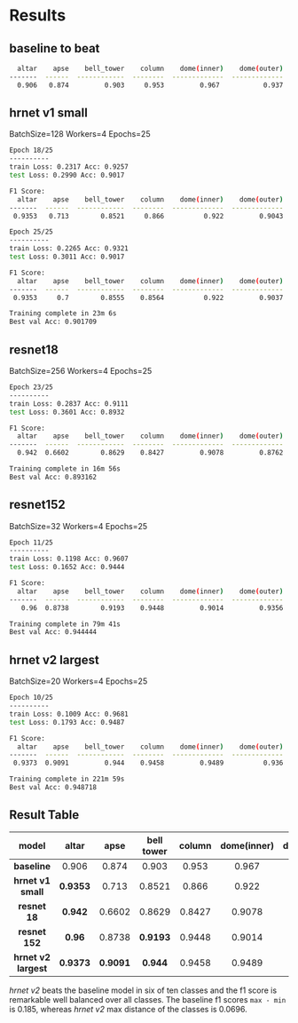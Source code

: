 # Results

## baseline to beat

```bash
  altar    apse    bell_tower    column    dome(inner)    dome(outer)    flying_buttress    gargoyle    stained_glass    vault
-------  ------  ------------  --------  -------------  -------------  -----------------  ----------  ---------------  -------
  0.906   0.874         0.903     0.953         0.967           0.937              0.805       0.923            0.990    0.925
```

## hrnet v1 small

BatchSize=128
Workers=4
Epochs=25

```bash
Epoch 18/25
----------
train Loss: 0.2317 Acc: 0.9257
test Loss: 0.2990 Acc: 0.9017

F1 Score:
  altar    apse    bell_tower    column    dome(inner)    dome(outer)    flying_buttress    gargoyle    stained_glass    vault
-------  ------  ------------  --------  -------------  -------------  -----------------  ----------  ---------------  -------
 0.9353   0.713        0.8521     0.866          0.922         0.9043             0.8442      0.9437           0.9728   0.9254

Epoch 25/25
----------
train Loss: 0.2265 Acc: 0.9321
test Loss: 0.3011 Acc: 0.9017

F1 Score:
  altar    apse    bell_tower    column    dome(inner)    dome(outer)    flying_buttress    gargoyle    stained_glass    vault
-------  ------  ------------  --------  -------------  -------------  -----------------  ----------  ---------------  -------
 0.9353     0.7        0.8555    0.8564          0.922         0.9037             0.8497      0.9483           0.9797   0.9249

Training complete in 23m 6s
Best val Acc: 0.901709
```

## resnet18

BatchSize=256
Workers=4
Epochs=25

```bash
Epoch 23/25
----------
train Loss: 0.2837 Acc: 0.9111
test Loss: 0.3601 Acc: 0.8932

F1 Score:
  altar    apse    bell_tower    column    dome(inner)    dome(outer)    flying_buttress    gargoyle    stained_glass    vault
-------  ------  ------------  --------  -------------  -------------  -----------------  ----------  ---------------  -------
  0.942  0.6602        0.8629    0.8427         0.9078         0.8762              0.766      0.9536           0.9622   0.9298

Training complete in 16m 56s
Best val Acc: 0.893162

```

## resnet152

BatchSize=32
Workers=4
Epochs=25

```bash
Epoch 11/25
----------
train Loss: 0.1198 Acc: 0.9607
test Loss: 0.1652 Acc: 0.9444

F1 Score:
  altar    apse    bell_tower    column    dome(inner)    dome(outer)    flying_buttress    gargoyle    stained_glass    vault
-------  ------  ------------  --------  -------------  -------------  -----------------  ----------  ---------------  -------
   0.96  0.8738        0.9193    0.9448         0.9014         0.9356             0.9262      0.9853           0.9547   0.9446

Training complete in 79m 41s
Best val Acc: 0.944444
```

## hrnet v2 largest

BatchSize=20
Workers=4
Epochs=25

```bash
Epoch 10/25
----------
train Loss: 0.1009 Acc: 0.9681
test Loss: 0.1793 Acc: 0.9487

F1 Score:
  altar    apse    bell_tower    column    dome(inner)    dome(outer)    flying_buttress    gargoyle    stained_glass    vault
-------  ------  ------------  --------  -------------  -------------  -----------------  ----------  ---------------  -------
 0.9373  0.9091         0.944    0.9458         0.9489          0.936             0.9396      0.9787            0.966   0.9364

Training complete in 221m 59s
Best val Acc: 0.948718
```


## Result Table

**model**|**altar**|**apse**|**bell tower**|**column**|**dome(inner)**|**dome(outer)**|**flying buttress**|**gargoyle**|**stained glass**|**vault**|**performance**
:-----:|:-----:|:-----:|:-----:|:-----:|:-----:|:-----:|:-----:|:-----:|:-----:|:-----:|:-----:
**baseline**      |0.906     |0.874|0.903 |0.953|0.967|0.937 |0.805 |0.923 |0.990 |0.925|+/-0
**hrnet v1 small**|**0.9353**|0.713|0.8521|0.866|0.922|0.9043|**0.8442**|**0.9437**|0.9728|**0.9254**|-2
**resnet 18**     |**0.942**|0.6602|0.8629|0.8427|0.9078|0.8762|0.766|**0.9536**|**0.9622**|**0.9298**|-2
**resnet 152**    |**0.96**|0.8738|**0.9193**|0.9448|0.9014|0.9356|**0.9262**|**0.9853**|0.9547|**0.9446**|+/-0
**hrnet v2 largest**|**0.9373**|**0.9091**|**0.944**|0.9458|0.9489|0.936|**0.9396**|**0.9787**|0.966|**0.9364**|**+2**

*hrnet v2* beats the baseline model in six of ten classes and the f1 score is remarkable well balanced over all classes. The baseline f1 scores `max - min` is 0.185, whereas *hrnet v2* max distance of the classes is 0.0696.
